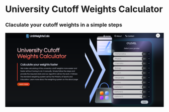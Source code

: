 # University Cutoff Weights Calculator

### Claculate your cutoff weights in a simple steps

![Screenshot](screenshot.png)
